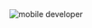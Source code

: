 <img src="https://cdn.go2topit.com/assets/img/service-details/17_Mobile%20App%20Development.gif" alt="mobile developer"/>
